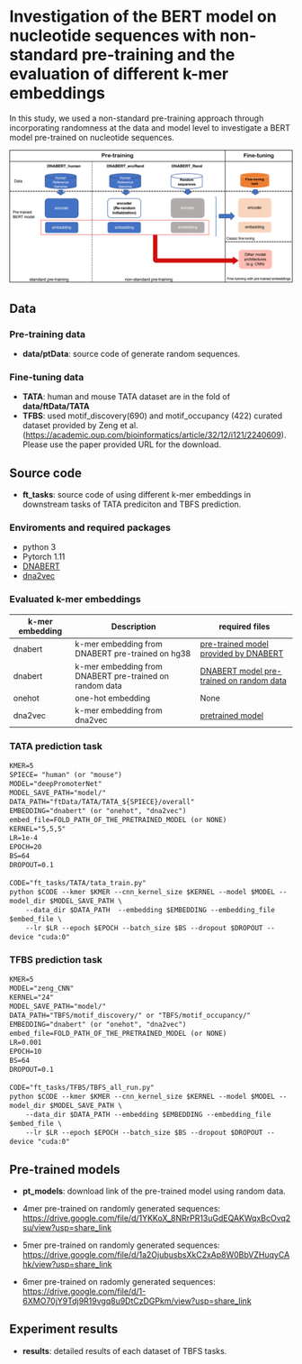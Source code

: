 # Investigation of the BERT model on nucleotide sequences with non-standard pre-training and the evaluation of different k-mer embeddings

In this study, we used a non-standard pre-training approach through incorporating randomness at the data and model level to investigate a BERT model pre-trained on nucleotide sequences. 

![](figures/nonstandard_pretrain.png)


## Data

### Pre-training data
* **data/ptData**: source code of generate random sequences.
### Fine-tuning data
* **TATA**: human and mouse TATA dataset are in the fold of **data/ftData/TATA**
* **TFBS**: used motif_discovery(690) and motif_occupancy (422) curated dataset provided by Zeng et al. (https://academic.oup.com/bioinformatics/article/32/12/i121/2240609).
Please use the paper provided URL for the download.


## Source code
* **ft_tasks**: source code of using different k-mer embeddings in downstream tasks of TATA prediciton and TBFS prediction.

### Enviroments and required packages

- python 3
- Pytorch 1.11 
- [DNABERT](https://github.com/jerryji1993/DNABERT) 
- [dna2vec](https://github.com/pnpnpn/dna2vec)


### Evaluated k-mer embeddings
| k-mer embedding     | Description   | required files | 
| ------------- | ------------- |----------------|
| dnabert       | k-mer embedding from DNABERT pre-trained on hg38  | [pre-trained model provided by DNABERT](https://drive.google.com/file/d/1KMqgXYCzrrYD1qxdyNWnmUYPtrhQqRBM/view) |
| dnabert       | k-mer embedding from DNABERT pre-trained on random data  | [DNABERT model pre-trained on random data](pt_models/download_url.txt) |
| onehot        | one-hot embedding  | None |
| dna2vec       | k-mer embedding from dna2vec | [pretrained model](https://github.com/pnpnpn/dna2vec/blob/master/pretrained/dna2vec-20161219-0153-k3to8-100d-10c-29320Mbp-sliding-Xat.w2v) |


### TATA prediction task
```
KMER=5
SPIECE= "human" (or "mouse")
MODEL="deepPromoterNet"
MODEL_SAVE_PATH="model/"
DATA_PATH="ftData/TATA/TATA_${SPIECE}/overall"
EMBEDDING="dnabert" (or "onehot", "dna2vec")
embed_file=FOLD_PATH_OF_THE_PRETRAINED_MODEL (or NONE)
KERNEL="5,5,5"
LR=1e-4
EPOCH=20
BS=64
DROPOUT=0.1

CODE="ft_tasks/TATA/tata_train.py"
python $CODE --kmer $KMER --cnn_kernel_size $KERNEL --model $MODEL --model_dir $MODEL_SAVE_PATH \
    --data_dir $DATA_PATH  --embedding $EMBEDDING --embedding_file $embed_file \
    --lr $LR --epoch $EPOCH --batch_size $BS --dropout $DROPOUT --device "cuda:0"
```

### TFBS prediction task
```
KMER=5
MODEL="zeng_CNN"
KERNEL="24" 
MODEL_SAVE_PATH="model/"
DATA_PATH="TBFS/motif_discovery/" or "TBFS/motif_occupancy/"
EMBEDDING="dnabert" (or "onehot", "dna2vec")
embed_file=FOLD_PATH_OF_THE_PRETRAINED_MODEL (or NONE)
LR=0.001
EPOCH=10
BS=64
DROPOUT=0.1

CODE="ft_tasks/TFBS/TBFS_all_run.py"
python $CODE --kmer $KMER --cnn_kernel_size $KERNEL --model $MODEL --model_dir $MODEL_SAVE_PATH \
	--data_dir $DATA_PATH --embedding $EMBEDDING --embedding_file $embed_file \
	--lr $LR --epoch $EPOCH --batch_size $BS --dropout $DROPOUT --device "cuda:0" 
```


## Pre-trained models
* **pt_models**:  download link of the pre-trained model using random data.

* 4mer pre-trained on randomly generated sequences:
https://drive.google.com/file/d/1YKKoX_8NRrPR13uGdEQAKWqxBcOvq2su/view?usp=share_link

* 5mer pre-trained on randomly generated sequences:
https://drive.google.com/file/d/1a2OjubusbsXkC2xAp8W0BbVZHuqyCAhk/view?usp=share_link

* 6mer pre-trained on radomly generated sequences:
https://drive.google.com/file/d/1-6XMO70jY9Tdj9R19vgq8u9DtCzDGPkm/view?usp=share_link

## Experiment results
* **results**: detailed results of each dataset of TBFS tasks.
